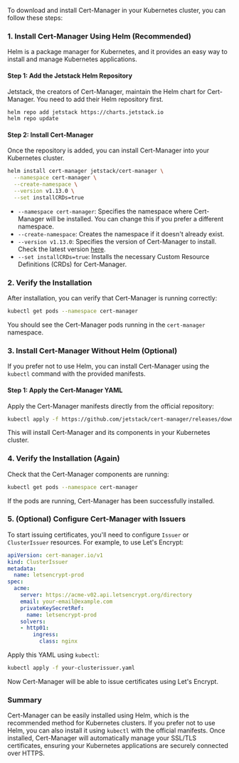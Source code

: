 To download and install Cert-Manager in your Kubernetes cluster, you can follow these steps:

### 1. Install Cert-Manager Using Helm (Recommended)
Helm is a package manager for Kubernetes, and it provides an easy way to install and manage Kubernetes applications.

#### Step 1: Add the Jetstack Helm Repository
Jetstack, the creators of Cert-Manager, maintain the Helm chart for Cert-Manager. You need to add their Helm repository first.

```bash
helm repo add jetstack https://charts.jetstack.io
helm repo update
```

#### Step 2: Install Cert-Manager
Once the repository is added, you can install Cert-Manager into your Kubernetes cluster.

```bash
helm install cert-manager jetstack/cert-manager \
  --namespace cert-manager \
  --create-namespace \
  --version v1.13.0 \
  --set installCRDs=true
```

- `--namespace cert-manager`: Specifies the namespace where Cert-Manager will be installed. You can change this if you prefer a different namespace.
- `--create-namespace`: Creates the namespace if it doesn't already exist.
- `--version v1.13.0`: Specifies the version of Cert-Manager to install. Check the latest version [here](https://artifacthub.io/packages/helm/cert-manager/cert-manager).
- `--set installCRDs=true`: Installs the necessary Custom Resource Definitions (CRDs) for Cert-Manager.

### 2. Verify the Installation
After installation, you can verify that Cert-Manager is running correctly:

```bash
kubectl get pods --namespace cert-manager
```

You should see the Cert-Manager pods running in the `cert-manager` namespace.

### 3. Install Cert-Manager Without Helm (Optional)
If you prefer not to use Helm, you can install Cert-Manager using the `kubectl` command with the provided manifests.

#### Step 1: Apply the Cert-Manager YAML
Apply the Cert-Manager manifests directly from the official repository:

```bash
kubectl apply -f https://github.com/jetstack/cert-manager/releases/download/v1.13.0/cert-manager.yaml
```

This will install Cert-Manager and its components in your Kubernetes cluster.

### 4. Verify the Installation (Again)
Check that the Cert-Manager components are running:

```bash
kubectl get pods --namespace cert-manager
```

If the pods are running, Cert-Manager has been successfully installed.

### 5. (Optional) Configure Cert-Manager with Issuers
To start issuing certificates, you'll need to configure `Issuer` or `ClusterIssuer` resources. For example, to use Let's Encrypt:

```yaml
apiVersion: cert-manager.io/v1
kind: ClusterIssuer
metadata:
  name: letsencrypt-prod
spec:
  acme:
    server: https://acme-v02.api.letsencrypt.org/directory
    email: your-email@example.com
    privateKeySecretRef:
      name: letsencrypt-prod
    solvers:
    - http01:
        ingress:
          class: nginx
```

Apply this YAML using `kubectl`:

```bash
kubectl apply -f your-clusterissuer.yaml
```

Now Cert-Manager will be able to issue certificates using Let's Encrypt.

### Summary
Cert-Manager can be easily installed using Helm, which is the recommended method for Kubernetes clusters. If you prefer not to use Helm, you can also install it using `kubectl` with the official manifests. Once installed, Cert-Manager will automatically manage your SSL/TLS certificates, ensuring your Kubernetes applications are securely connected over HTTPS.
